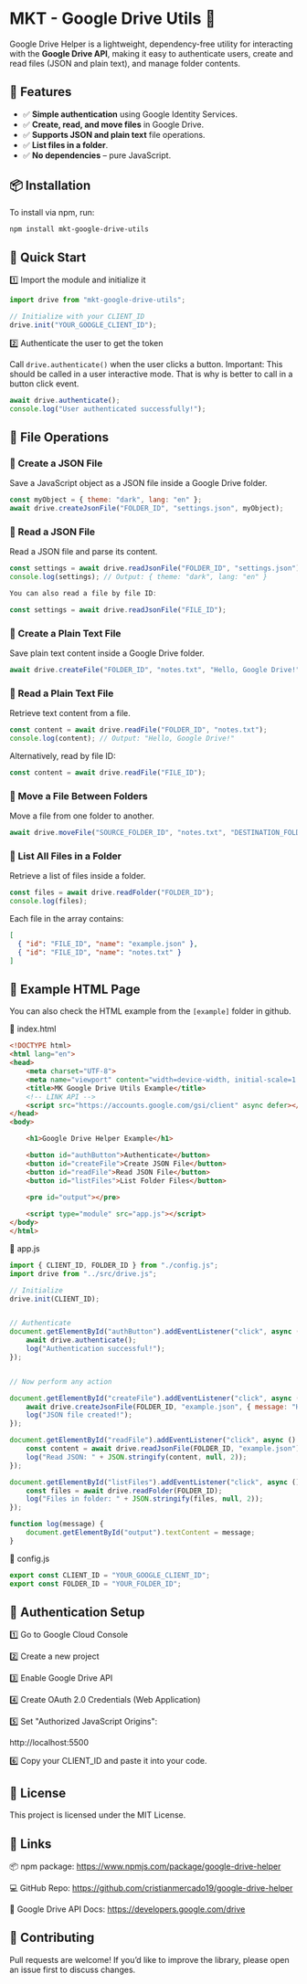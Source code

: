 # MKT - Google Drive Utils 📂

Google Drive Helper is a lightweight, dependency-free utility for interacting with the **Google Drive API**, making it easy to authenticate users, create and read files (JSON and plain text), and manage folder contents.

## 🚀 Features

- ✅ **Simple authentication** using Google Identity Services.
- ✅ **Create, read, and move files** in Google Drive.
- ✅ **Supports JSON and plain text** file operations.
- ✅ **List files in a folder**.
- ✅ **No dependencies** – pure JavaScript.


## 📦 Installation

To install via npm, run:

```bash
npm install mkt-google-drive-utils
```


## 🎯 Quick Start

1️⃣ Import the module and initialize it

```js
import drive from "mkt-google-drive-utils";

// Initialize with your CLIENT_ID
drive.init("YOUR_GOOGLE_CLIENT_ID");
```

2️⃣ Authenticate the user to get the token

Call `drive.authenticate()` when the user clicks a button. 
Important: This should be called in a user interactive mode. That is why is better to call in a button click event.

```js
await drive.authenticate();
console.log("User authenticated successfully!");
```

## 📁 File Operations

### 📌 Create a JSON File

Save a JavaScript object as a JSON file inside a Google Drive folder.

```js
const myObject = { theme: "dark", lang: "en" };
await drive.createJsonFile("FOLDER_ID", "settings.json", myObject);
```


### 📌 Read a JSON File

Read a JSON file and parse its content.

```js
const settings = await drive.readJsonFile("FOLDER_ID", "settings.json");
console.log(settings); // Output: { theme: "dark", lang: "en" }

You can also read a file by file ID:

const settings = await drive.readJsonFile("FILE_ID");
```

### 📌 Create a Plain Text File

Save plain text content inside a Google Drive folder.

```js
await drive.createFile("FOLDER_ID", "notes.txt", "Hello, Google Drive!");
```

### 📌 Read a Plain Text File

Retrieve text content from a file.

```js
const content = await drive.readFile("FOLDER_ID", "notes.txt");
console.log(content); // Output: "Hello, Google Drive!"
```

Alternatively, read by file ID:

```js
const content = await drive.readFile("FILE_ID");
```

### 📌 Move a File Between Folders

Move a file from one folder to another.

```js
await drive.moveFile("SOURCE_FOLDER_ID", "notes.txt", "DESTINATION_FOLDER_ID");
```

### 📌 List All Files in a Folder

Retrieve a list of files inside a folder.

```js
const files = await drive.readFolder("FOLDER_ID");
console.log(files);
```

Each file in the array contains:
```json
[
  { "id": "FILE_ID", "name": "example.json" },
  { "id": "FILE_ID", "name": "notes.txt" }
]
```


## 🔧 Example HTML Page

You can also check the HTML example from the `[example]` folder in github.

📝 index.html

```html
<!DOCTYPE html>
<html lang="en">
<head>
    <meta charset="UTF-8">
    <meta name="viewport" content="width=device-width, initial-scale=1.0">
    <title>MK Google Drive Utils Example</title>
    <!-- LINK API -->
    <script src="https://accounts.google.com/gsi/client" async defer></script>
</head>
<body>

    <h1>Google Drive Helper Example</h1>

    <button id="authButton">Authenticate</button>
    <button id="createFile">Create JSON File</button>
    <button id="readFile">Read JSON File</button>
    <button id="listFiles">List Folder Files</button>
    
    <pre id="output"></pre>

    <script type="module" src="app.js"></script>
</body>
</html>
```

📝 app.js

```js
import { CLIENT_ID, FOLDER_ID } from "./config.js";
import drive from "../src/drive.js"; 

// Initialize
drive.init(CLIENT_ID);


// Authenticate
document.getElementById("authButton").addEventListener("click", async () => {
    await drive.authenticate();
    log("Authentication successful!");
});


// Now perform any action

document.getElementById("createFile").addEventListener("click", async () => {
    await drive.createJsonFile(FOLDER_ID, "example.json", { message: "Hello, world!" });
    log("JSON file created!");
});

document.getElementById("readFile").addEventListener("click", async () => {
    const content = await drive.readJsonFile(FOLDER_ID, "example.json");
    log("Read JSON: " + JSON.stringify(content, null, 2));
});

document.getElementById("listFiles").addEventListener("click", async () => {
    const files = await drive.readFolder(FOLDER_ID);
    log("Files in folder: " + JSON.stringify(files, null, 2));
});

function log(message) {
    document.getElementById("output").textContent = message;
}
```


📝 config.js

```js
export const CLIENT_ID = "YOUR_GOOGLE_CLIENT_ID";
export const FOLDER_ID = "YOUR_FOLDER_ID";
```

## 🔐 Authentication Setup

1️⃣ Go to Google Cloud Console

2️⃣ Create a new project

3️⃣ Enable Google Drive API

4️⃣ Create OAuth 2.0 Credentials (Web Application)

5️⃣ Set "Authorized JavaScript Origins":

http://localhost:5500

6️⃣ Copy your CLIENT_ID and paste it into your code.


## 📜 License

This project is licensed under the MIT License.


## 🔗 Links

📦 npm package: https://www.npmjs.com/package/google-drive-helper

💻 GitHub Repo: https://github.com/cristianmercado19/google-drive-helper

📖 Google Drive API Docs: https://developers.google.com/drive


## 🚀 Contributing

Pull requests are welcome! If you’d like to improve the library, please open an issue first to discuss changes.
